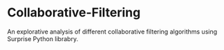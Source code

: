 # Collaborative-Filtering

An explorative analysis of different collaborative filtering algorithms using Surprise Python librabry.
